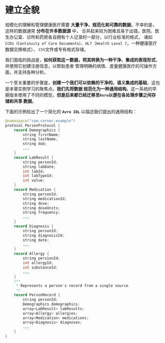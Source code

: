 建立全貌
=========================================================================
规模化的理解和管理健康医疗需要 **大量干净、规范化和可靠的数据**。不幸的是，这样的数据通常 **分布在许多数据源** 中，
合并起来较为困难且易于出错。医院、医生办公室、诊所和药房各自拥有个人记录的一部分，以行业标准的格式，
诸如`CCDs（Continuity of Care Documents）`、`HL7`（`Health Level 7`，一种健康医疗数据交换格式），
`CSV`文件或专有格式存储。

我们面临的挑战是，**如何获取这一数据，将其转换为一种干净、集成的表现形式**，并使用它创建注册信息，以帮助患者
管理明确的病情、度量健康医疗的可操作方面，并支持各种分析。

一个至关重要的步骤是，**创建一个我们可以依赖的干净的、语义集成的基础**，这也是本章实例学习的聚焦点。**我们先将数据
规范化为一种通用结构**。这一系统的早期版本使用了不同的模型，**但是后来都已经迁移至`Avro`以便在各处理步骤之间存储和共享
数据**。

下面的示例给出了一个简化的 **`Avro IDL`** 以描述我们提出的通用结构：
```java
@namespace("com.cerner.example")
protocol PersonProtocol {
    record Demographics {
        string firstName;
        string lastName;
        string dob;
        ...
    }
    record LabResult {
        string personId;
        string labDate;
        int labId;
        int labTypeId;
        int value;
    }
    record Medication {
        string personId;
        string medicationId;
        string dose;
        string doseUnits;
        string frequency;
        ...
    }
    record Diagnosis {
        string personId;
        string diagnosisId;
        string date;
        ...
    }
    record Allergy {
        string persionId;
        int allergyId;
        int substanceId;
        ...
    }
    /**
     * Represents a person's record from a single source.
     */
    record PersonRecord {
        string personId;
        Demographics demographics;
        array<LabResult> labResults;
        array<Allergy> allergies;
        array<Medication> medications;
        array<Diagnosis> diagnoses;
        ...
    }
}
```




